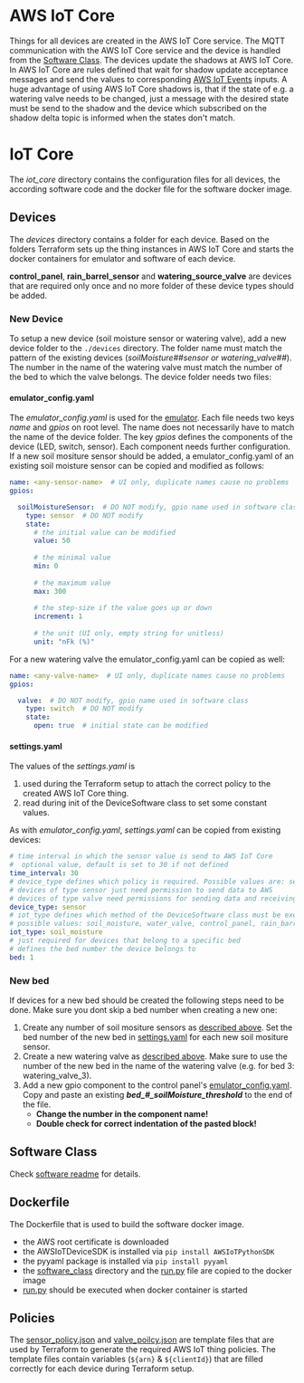 # AWS IoT Core
Things for all devices are created in the AWS IoT Core service. The MQTT communication with the AWS IoT Core service and the device is handled from the
[Software Class](#software-class). The devices update the shadows at AWS IoT Core. In AWS IoT Core are rules defined that wait for shadow update acceptance
messages and send the values to corresponding [AWS IoT Events](../iot_events/README.md) inputs. A huge advantage of using AWS IoT Core shadows is, that
if the state of e.g. a watering valve needs to be changed, just a message with the desired state must be send to the shadow and the device which subscribed
on the shadow delta topic is informed when the states don't match.

# IoT Core
The _iot_core_ directory contains the configuration files for all devices, the according software code and the docker file for the software docker
image.

## Devices
The _devices_ directory contains a folder for each device. Based on the folders Terraform sets up the thing instances
in AWS IoT Core and starts the docker containers for emulator and software of each device.

__control_panel__, __rain_barrel_sensor__ and __watering_source_valve__ are devices that are required only once and 
no more folder of these device types should be added.

### New Device
To setup a new device (soil moisture sensor or watering valve), add a new device folder to the `./devices` directory.
The folder name must match the pattern of the existing devices (_soilMoisture##_sensor_ or _watering_valve_##_).
The number in the name of the watering valve must match the number of the bed to which the valve belongs.
The device folder needs two files:

#### emulator_config.yaml
The _emulator_config.yaml_ is used for the [emulator](https://gitlab.mi.hdm-stuttgart.de/csiot-tools/emulator).
Each file needs two keys _name_ and _gpios_ on root level. The name does not necessarily have to match the name
of the device folder. The key _gpios_ defines the components of the device (LED, switch, sensor). Each
component needs further configuration. If a new soil mositure sensor should be added, a emulator_config.yaml
of an existing soil moisture sensor can be copied and modified as follows:

```yaml
name: <any-sensor-name>  # UI only, duplicate names cause no problems
gpios:

  soilMoistureSensor:  # DO NOT modify, gpio name used in software class
    type: sensor  # DO NOT modify
    state:
      # the initial value can be modified
      value: 50 
      
      # the minimal value
      min: 0
      
      # the maximum value
      max: 300
      
      # the step-size if the value goes up or down
      increment: 1
      
      # the unit (UI only, empty string for unitless)
      unit: "nFk (%)"
```

For a new watering valve the emulator_config.yaml can be copied as well:
```yaml
name: <any-valve-name>  # UI only, duplicate names cause no problems
gpios:

  valve:  # DO NOT modify, gpio name used in software class
    type: switch  # DO NOT modify
    state:
      open: true  # initial state can be modified

```

#### settings.yaml
The values of the _settings.yaml_ is
1. used during the Terraform setup to attach the correct policy to the created AWS IoT Core thing.
2. read during init of the DeviceSoftware class to set some constant values.

As with _emulator_config.yaml_, _settings.yaml_ can be copied from existing devices:
```yaml
# time interval in which the sensor value is send to AWS IoT Core
#  optional value, default is set to 30 if not defined
time_interval: 30  
# device_type defines which policy is required. Possible values are: sensor, valve.
# devices of type sensor just need permission to send data to AWS
# devices of type valve need permissions for sending data and receiving shadow updates
device_type: sensor
# iot_type defines which method of the DeviceSoftware class must be executed
# possible values: soil_moisture, water_valve, control_panel, rain_barrel
iot_type: soil_moisture
# just required for devices that belong to a specific bed
# defines the bed number the device belongs to
bed: 1
```

### New bed
If devices for a new bed should be created the following steps need to be done. Make sure you dont skip a bed number when creating a new one:
1. Create any number of soil mositure sensors as [described above](#new-device). Set the bed number of the new bed in [settings.yaml](#settings.yaml) for each new soil mositure sensor.
2. Create a new watering valve as [described above](#new-device). Make sure to use the number of the new bed in the name of the watering valve (e.g. for bed 3: watering_valve_3).
3. Add a new gpio component to the control panel's [emulator_config.yaml](devices/control_panel/emulator_config.yaml). Copy and paste an existing ___bed\_#\_soilMoisture_threshold___ to the end of the file. 
    * __Change the number in the component name!__
    * __Double check for correct indentation of the pasted block!__

## Software Class
Check [software readme](software_class/README.md) for details.

## Dockerfile
The Dockerfile that is used to build the software docker image.
- the AWS root certificate is downloaded
- the AWSIoTDeviceSDK is installed via `pip install AWSIoTPythonSDK`
- the pyyaml package is installed via `pip install pyyaml`
- the [software_class](software_class) directory and the [run.py](run.py) file are copied to the docker image
- [run.py](./run.py) should be executed when docker container is started

## Policies
The [sensor_policy.json](./sensor_policy.json) and [valve_poilcy.json](./valve_policy.json) are template files that are used by Terraform to generate the
required AWS IoT thing policies. The template files contain variables (`${arn}` & `${clientId}`) that are filled
correctly for each device during Terraform setup.
